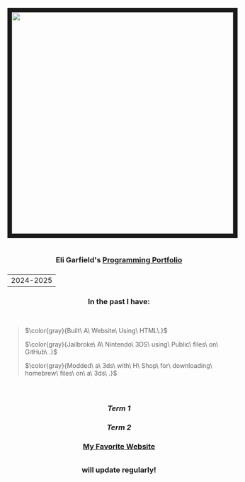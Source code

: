 <p align="center"> <img src="https://media2.giphy.com/media/v1.Y2lkPTc5MGI3NjExa3E4cmJmM251bHh4bm94Z3lzY3U3ZzB1eDM3dG50eGFlNTlsNjIxciZlcD12MV9pbnRlcm5hbF9naWZfYnlfaWQmY3Q9Zw/l0MYGb1LuZ3n7dRnO/giphy.gif" width="500" height="500" border="10"/>
</p>


# <h3 align="center"> Eli Garfield's <ins> Programming Portfolio </ins> <h3 align="center"><table><tr><td>2024-2025</table></tr></td> </h3>
<h3 align="center"> In the past I have:  </h3>

<br>
 
 >
> $\color{gray}{Built\ A\ Website\ Using\ HTML\.}$
 >
> $\color{gray}{Jailbroke\ A\ Nintendo\ 3DS\ using\ Public\ files\ on\ GitHub\ .}$ 
 >
> $\color{gray}{Modded\ a\ 3ds\ with\ H\ Shop\ for\ downloading\ homebrew\ files\ on\ a\ 3ds\ .}$

</br>

## <h3 align="center"><em> Term 1 </em></h3>

### <h3 align="center"><em> Term 2 </em></h3>

##### <h3 align="center">[My Favorite Website](https://thisisnotawebsitedotcom.com/)</h3>

###### <h3 align='center'> will update regularly!</h3>
